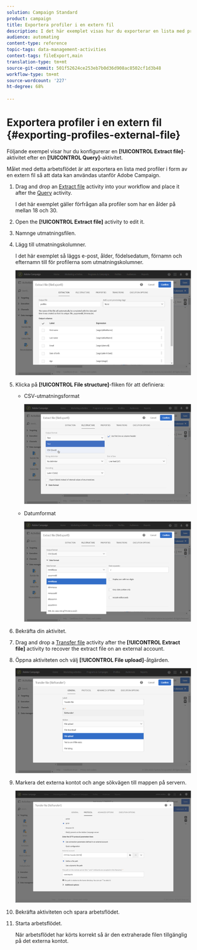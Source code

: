 ```yaml
---
solution: Campaign Standard
product: campaign
title: Exportera profiler i en extern fil
description: I det här exemplet visas hur du exporterar en lista med profiler i form av en extern fil så att data kan användas utanför Adobe Campaign.
audience: automating
content-type: reference
topic-tags: data-management-activities
context-tags: fileExport,main
translation-type: tm+mt
source-git-commit: 501f52624ce253eb7b0d36d908ac8502cf1d3b48
workflow-type: tm+mt
source-wordcount: '227'
ht-degree: 68%

---
```



# Exportera profiler i en extern fil {#exporting-profiles-external-file}

Följande exempel visar hur du konfigurerar en **[!UICONTROL Extract file]**-aktivitet efter en **[!UICONTROL Query]**-aktivitet.

Målet med detta arbetsflödet är att exportera en lista med profiler i form av en extern fil så att data kan användas utanför Adobe Campaign.

1. Drag and drop an [Extract file](../../automating/using/extract-file.md) activity into your workflow and place it after the [Query](../../automating/using/query.md) activity.

   I det här exemplet gäller förfrågan alla profiler som har en ålder på mellan 18 och 30.

1. Open the **[!UICONTROL Extract file]** activity to edit it.
1. Namnge utmatningsfilen.
1. Lägg till utmatningskolumner.

   I det här exemplet så läggs e-post, ålder, födelsedatum, förnamn och efternamn till för profilerna som utmatningskolumner.

   ![](assets/wkf_data_export6.png)

1. Klicka på **[!UICONTROL File structure]**-fliken för att definiera:

   * CSV-utmatningsformat

      ![](assets/wkf_data_export7.png)

   * Datumformat

      ![](assets/wkf_data_export9.png)

1. Bekräfta din aktivitet.
1. Drag and drop a [Transfer file](../../automating/using/transfer-file.md) activity after the **[!UICONTROL Extract file]** activity to recover the extract file on an external account.
1. Öppna aktiviteten och välj **[!UICONTROL File upload]**-åtgärden.

   ![](assets/wkf_data_export11.png)

1. Markera det externa kontot och ange sökvägen till mappen på servern.

   ![](assets/wkf_data_export12.png)

1. Bekräfta aktiviteten och spara arbetsflödet.
1. Starta arbetsflödet.

   När arbetsflödet har körts korrekt så är den extraherade filen tillgänglig på det externa kontot.
